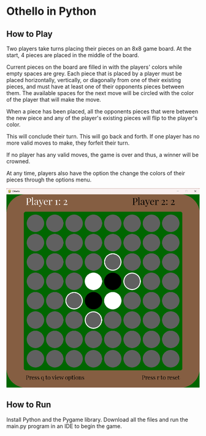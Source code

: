 # Othello in Python
## How to Play
Two players take turns placing their pieces on an 8x8 game board. At the start, 4 pieces are placed in the middle of the board.  

Current pieces on the board are filled in with the players' colors while empty spaces are grey. Each piece that is placed by a player must be placed horizontally, vertically, or diagonally from one of their existing pieces, and must have at least one
of their opponents pieces between them. The available spaces for the next move will be circled with the color of the player that will make the move.

When a piece has been placed, all the opponents pieces that were between the new piece and any of the player's existing pieces will flip to the
player's color.  

This will conclude their turn. This will go back and forth. If one player has no more valid moves to make, they forfeit their
turn.

If no player has any valid moves, the game is over and thus, a winner will be crowned.  

At any time, players also have the option the change the colors of their pieces through the options menu.  


![screenshot](SCREENSHOTS/Start_Game.png)  
## How to Run
Install Python and the Pygame library. Download all the files and run the main.py program in an IDE to begin the game.
